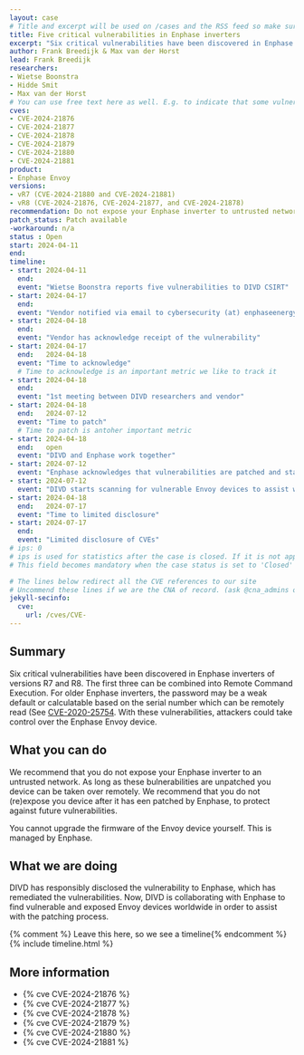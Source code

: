 ```yaml
---
layout: case
# Title and excerpt will be used on /cases and the RSS feed so make sure they reflect the case well
title: Five critical vulnerabilities in Enphase inverters
excerpt: "Six critical vulnerabilities have been discovered in Enphase Envoy solar inverters. DIVD is assisting Enphase with locating vulnerable devices."
author: Frank Breedijk & Max van der Horst
lead: Frank Breedijk
researchers:
- Wietse Boonstra
- Hidde Smit
- Max van der Horst
# You can use free text here as well. E.g. to indicate that some vulnerabilities don't have CVEs assigned (yet). But, given that we discovered that you should always be able to get a CVE id from @cna_admins on Slack
cves:
- CVE-2024-21876
- CVE-2024-21877
- CVE-2024-21878
- CVE-2024-21879
- CVE-2024-21880
- CVE-2024-21881
product: 
- Enphase Envoy 
versions: 
- vR7 (CVE-2024-21880 and CVE-2024-21881)
- vR8 (CVE-2024-21876, CVE-2024-21877, and CVE-2024-21878)
recommendation: Do not expose your Enphase inverter to untrusted networks (e.g. the internet or a visitor network)
patch_status: Patch available
-workaround: n/a
status : Open
start: 2024-04-11
end: 
timeline:
- start: 2024-04-11
  end:
  event: "Wietse Boonstra reports five vulnerabilities to DIVD CSIRT"
- start: 2024-04-17
  end:
  event: "Vendor notified via email to cybersecurity (at) enphaseenergy.com and cybersecurity (at) energy.com and via ticket 16059299"
- start: 2024-04-18
  end:
  event: "Vendor has acknowledge receipt of the vulnerability"
- start: 2024-04-17
  end:   2024-04-18
  event: "Time to acknowledge"
  # Time to acknowledge is an important metric we like to track it
- start: 2024-04-18
  end:
  event: "1st meeting between DIVD researchers and vendor"
- start: 2024-04-18
  end:   2024-07-12
  event: "Time to patch"
  # Time to patch is antoher important metric
- start: 2024-04-18
  end:   open
  event: "DIVD and Enphase work together"
- start: 2024-07-12
  event: "Enphase acknowledges that vulnerabilities are patched and starts updating devices."
- start: 2024-07-12
  event: "DIVD starts scanning for vulnerable Envoy devices to assist with prioritizing patch process."
- start: 2024-04-18
  end:   2024-07-17
  event: "Time to limited disclosure"
- start: 2024-07-17
  end:   
  event: "Limited disclosure of CVEs"
# ips: 0 
# ips is used for statistics after the case is closed. If it is not applicable, you can set IPs to n/a (e.g. stolen credentials)
# This field becomes mandatory when the case status is set to 'Closed'

# The lines below redirect all the CVE references to our site
# Uncommend these lines if we are the CNA of record. (ask @cna_admins on Slack if you don't know)
jekyll-secinfo:
  cve:
    url: /cves/CVE-
---
```

## Summary

Six critical vulnerabilities have been discovered in Enphase inverters of versions R7 and R8. The first three can be combined into Remote Command Execution. For older Enphase inverters, the password may be a weak default or calculatable based on the serial number which can be remotely read (See [CVE-2020-25754](https://nvd.nist.gov/vuln/detail/CVE-2020-25754). With these vulnerabilities, attackers could take control over the Enphase Envoy device.

## What you can do

We recommend that you do not expose your Enphase inverter to an untrusted network. As long as these bulnerabilities are unpatched you device can be taken over remotely. We recommend that you do not (re)expose you device after it has een patched by Enphase, to protect against future vulnerabilities.

You cannot upgrade the firmware of the Envoy device yourself. This is managed by Enphase.

## What we are doing

DIVD has responsibly disclosed the vulnerability to Enphase, which has remediated the vulnerabilities. Now, DIVD is collaborating with Enphase to find vulnerable and exposed Envoy devices worldwide in order to assist with the patching process.

{% comment %}  Leave this here, so we see a timeline{% endcomment %}
{% include timeline.html %}


## More information
* {% cve CVE-2024-21876 %}
* {% cve CVE-2024-21877 %}
* {% cve CVE-2024-21878 %}
* {% cve CVE-2024-21879 %}
* {% cve CVE-2024-21880 %}
* {% cve CVE-2024-21881 %}
